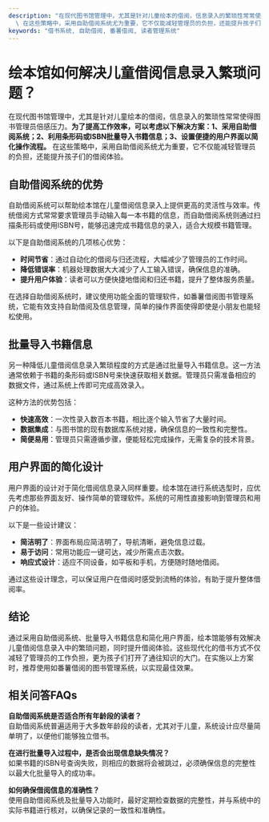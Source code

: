 ```yaml
---
description: "在现代图书馆管理中，尤其是针对儿童绘本的借阅，信息录入的繁琐性常常使得图书管理员倍感压力。**为了提高工作效率，可以考虑以下解决方案：1、采用自助借阅系统；2、利用条形码或ISBN批量导入书籍信息；3、设置便捷的用户界面以简化操作流程。**\
  \ 在这些策略中，采用自助借阅系统尤为重要，它不仅能减轻管理员的负担，还能提升孩子们的借阅体验。"
keywords: "借书系统, 自助借阅, 番薯借阅, 读者管理系统"
---
```

# 绘本馆如何解决儿童借阅信息录入繁琐问题？

在现代图书馆管理中，尤其是针对儿童绘本的借阅，信息录入的繁琐性常常使得图书管理员倍感压力。**为了提高工作效率，可以考虑以下解决方案：1、采用自助借阅系统；2、利用条形码或ISBN批量导入书籍信息；3、设置便捷的用户界面以简化操作流程。** 在这些策略中，采用自助借阅系统尤为重要，它不仅能减轻管理员的负担，还能提升孩子们的借阅体验。

## 自助借阅系统的优势

自助借阅系统可以帮助绘本馆在儿童借阅信息录入上提供更高的灵活性与效率。传统借阅方式常常要求管理员手动输入每一本书籍的信息，而自助借阅系统则通过扫描条形码或使用ISBN号，能够迅速完成书籍信息的录入，适合大规模书籍管理。

以下是自助借阅系统的几项核心优势：

- **时间节省**：通过自动化的借阅与归还流程，大幅减少了管理员的工作时间。
- **降低错误率**：机器处理数据大大减少了人工输入错误，确保信息的准确。
- **提升用户体验**：读者可以方便快捷地借阅和归还书籍，提升了整体服务质量。

在选择自助借阅系统时，建议使用功能全面的管理软件，如番薯借阅图书管理系统，它能有效支持自助借阅及信息管理，简单的操作界面使得即使是小朋友也能轻松使用。

## 批量导入书籍信息

另一种降低儿童借阅信息录入繁琐程度的方式是通过批量导入书籍信息。这一方法通常依赖于书籍的条形码或ISBN号来快速获取相关数据。管理员只需准备相应的数据文件，通过系统上传即可完成高效录入。

这种方法的优势包括：

- **快速高效**：一次性录入数百本书籍，相比逐个输入节省了大量时间。
- **数据集成**：与图书馆的现有数据库系统对接，确保信息的一致性和完整性。
- **简便易用**：管理员只需遵循步骤，便能轻松完成操作，无需复杂的技术背景。

## 用户界面的简化设计

用户界面的设计对于简化借阅信息录入同样重要。绘本馆在进行系统选型时，应优先考虑那些界面友好、操作简单的管理软件。系统的可用性直接影响到管理员和用户的体验。

以下是一些设计建议：

- **简洁明了**：界面布局应简洁明了，导航清晰，避免信息过载。
- **易于访问**：常用功能应一键可达，减少所需点击次数。
- **响应式设计**：适应不同设备，如平板和手机，方便随时随地借阅。

通过这些设计理念，可以保证用户在借阅时感受到流畅的体验，有助于提升整体借阅率。

## 结论

通过采用自助借阅系统、批量导入书籍信息和简化用户界面，绘本馆能够有效解决儿童借阅信息录入中的繁琐问题，同时提升借阅体验。这些现代化的借书方式不仅减轻了管理员的工作负担，更为孩子们打开了通往知识的大门。在实施以上方案时，推荐使用如番薯借阅的图书管理系统，以实现最佳效果。

## 相关问答FAQs

**自助借阅系统是否适合所有年龄段的读者？**  
自助借阅系统普遍适用于大多数年龄段的读者，尤其对于儿童，系统设计应尽量简单明了，以便他们能够独立借书。

**在进行批量导入过程中，是否会出现信息缺失情况？**  
如果书籍的ISBN号查询失败，则相应的数据将会被跳过，必须确保信息的完整性以最大化批量导入的成功率。

**如何确保借阅信息的准确性？**  
使用自助借阅系统及批量导入功能时，最好定期检查数据的完整性，并与系统中的实际书籍进行核对，以确保记录的一致性和准确性。
